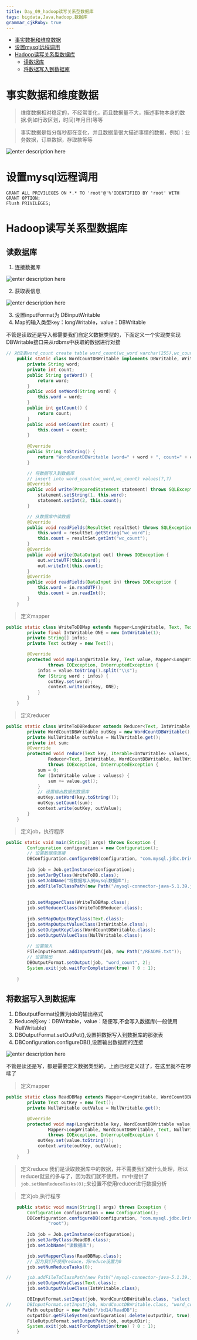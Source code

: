 ```yaml
---
title: Day_09_hadoop读写关系型数据库
tags: bigdata,Java,hadoop,数据库
grammar_cjkRuby: true
---
```



* [事实数据和维度数据](#事实数据和维度数据)
* [设置mysql远程调用](#设置mysql远程调用)
* [Hadoop读写关系型数据库](#hadoop读写关系型数据库)
	* [读数据库](#读数据库)
	* [将数据写入到数据库](#将数据写入到数据库)

# 事实数据和维度数据

> 维度数据相对稳定的，不经常变化，而且数据量不大，描述事物本身的数据.例如行政区划，时间(年月日)等等

> 事实数据是每分每秒都在变化，并且数据量很大描述事情的数据，例如：业务数据，订单数据，存取款等等

![enter description here][1]

# 设置mysql远程调用

``` mysql
GRANT ALL PRIVILEGES ON *.* TO 'root'@'%'IDENTIFIED BY 'root' WITH GRANT OPTION;
Flush PRIVILEGES;
```


# Hadoop读写关系型数据库

## 读数据库

1. 连接数据库

![enter description here][2]

2. 获取表信息

![enter description here][3]

3. 设置inputFormat为 DBinputWritable
4. Map的输入类型key：longWritable，value：DBWritable

不管是读取还是写入都需要我们自定义数据类型的，下面定义一个实现类实现DBWritable接口来从rdbms中获取的数据进行对接

``` java
// 对应表word_count create table word_count(wc_word varchar(255),wc_count integer)
	public static class WordCountDBWritable implements DBWritable, Writable {
		private String word;
		private int count;
		public String getWord() {
			return word;
		}
		public void setWord(String word) {
			this.word = word;
		}
		public int getCount() {
			return count;
		}
		public void setCount(int count) {
			this.count = count;
		}
		
		@Override
		public String toString() {
			return "WordCountDBWritable [word=" + word + ", count=" + count + "]";
		}

		// 将数据写入到数据库
		// insert into word_count(wc_word,wc_count) values(?,?)
		@Override
		public void write(PreparedStatement statement) throws SQLException {
			statement.setString(1, this.word);
			statement.setInt(2, this.count);
		}

		// 从数据库中读数据
		@Override
		public void readFields(ResultSet resultSet) throws SQLException {
			this.word = resultSet.getString("wc_word");
			this.count = resultSet.getInt("wc_count");
		}
		@Override
		public void write(DataOutput out) throws IOException {
			out.writeUTF(this.word);
			out.writeInt(this.count);
		}
		@Override
		public void readFields(DataInput in) throws IOException {
			this.word = in.readUTF();
			this.count = in.readInt();
		}
	}

```
> 定义mapper

``` java
public static class WriteToDBMap extends Mapper<LongWritable, Text, Text, IntWritable> {
		private final IntWritable ONE = new IntWritable(1);
		private String[] infos;
		private Text outKey = new Text();

		@Override
		protected void map(LongWritable key, Text value, Mapper<LongWritable, Text, Text, IntWritable>.Context context)
				throws IOException, InterruptedException {
			infos = value.toString().split("\\s");
			for (String word : infos) {
				outKey.set(word);
				context.write(outKey, ONE);
			}
		}
	}
```

> 定义reducer 

``` java
public static class WriteToDBReducer extends Reducer<Text, IntWritable, WordCountDBWritable, NullWritable> {
		private WordCountDBWritable outKey = new WordCountDBWritable();
		private NullWritable outValue = NullWritable.get();
		private int sum;
		@Override
		protected void reduce(Text key, Iterable<IntWritable> valuess,
				Reducer<Text, IntWritable, WordCountDBWritable, NullWritable>.Context context)
				throws IOException, InterruptedException {
			sum = 0;
			for (IntWritable value : valuess) {
				sum += value.get();
			}
			// 设置输出数据到数据库
			outKey.setWord(key.toString());
			outKey.setCount(sum);
			context.write(outKey, outValue);
		}
	}
```

> 定义job，执行程序

``` java
public static void main(String[] args) throws Exception {
		Configuration configuration = new Configuration();
		// 设置数据库连接
		DBConfiguration.configureDB(configuration, "com.mysql.jdbc.Driver","jdbc:mysql://192.168.6.170:3306/xs","root","root");
		
		Job job = Job.getInstance(configuration);
		job.setJarByClass(WriteToDB.class);
		job.setJobName("将数据写入到mysql数据库");
		job.addFileToClassPath(new Path("/mysql-connector-java-5.1.39.jar"));
		
		
		job.setMapperClass(WriteToDBMap.class);
		job.setReducerClass(WriteToDBReducer.class);
		
		job.setMapOutputKeyClass(Text.class);
		job.setMapOutputValueClass(IntWritable.class);
		job.setOutputKeyClass(WordCountDBWritable.class);
		job.setOutputValueClass(NullWritable.class);
		
		// 设置输入
		FileInputFormat.addInputPath(job, new Path("/README.txt"));
		// 设置输出
		DBOutputFormat.setOutput(job, "word_count", 2);
		System.exit(job.waitForCompletion(true) ? 0 : 1);
		
	}
```


## 将数据写入到数据库

1.	DBoutputFormat设置为job的输出格式
2.	Reduce的key：DBWritable，value：随便写,不会写入数据库(一般使用NullWritable)
3.	DBOutputFormat.setOutPut(),设置把数据写入到数据库的那张表
4.	DBConfiguration.configureDB(),设置输出数据库的连接

![enter description here][4]

不管是读还是写，都是需要定义数据类型的，上面已经定义过了，在这里就不在啰嗦了

> 定义mapper

``` java
public static class ReadDBMap extends Mapper<LongWritable, WordCountDBWritable, Text, NullWritable> {
		private Text outKey = new Text();
		private NullWritable outValue = NullWritable.get();

		@Override
		protected void map(LongWritable key, WordCountDBWritable value,
				Mapper<LongWritable, WordCountDBWritable, Text, NullWritable>.Context context)
				throws IOException, InterruptedException {
			outKey.set(value.toString());
			context.write(outKey, outValue);
		}
	}
```

> 定义reduce
> 我们是读取数据库中的数据，并不需要我们做什么处理，所以reducer就显的多与了，因为我们就不使用。mr中提供了`job.setNumReduceTasks(0);`来设置不使用reducer进行数据分析

> 定义job,执行程序

``` java
	public static void main(String[] args) throws Exception {
		Configuration configuration = new Configuration();
		DBConfiguration.configureDB(configuration, "com.mysql.jdbc.Driver", "jdbc:mysql://192.168.6.170:3306/xs", "root",
				"root");
		
		Job job = Job.getInstance(configuration);
		job.setJarByClass(ReadDB.class);
		job.setJobName("读数据库");

		job.setMapperClass(ReadDBMap.class);
		// 因为我们不使用reduce，将reduce设置为0
		job.setNumReduceTasks(0);

//		job.addFileToClassPath(new Path("/mysql-connector-java-5.1.39.jar"));
		job.setOutputKeyClass(Text.class);
		job.setOutputValueClass(IntWritable.class);

		DBInputFormat.setInput(job, WordCountDBWritable.class, "select * from word_count", "SELECT COUNT(*) FROM word_count");
//		DBInputFormat.setInput(job, WordCountDBWritable.class, "word_count", "", "wc_count", "wc_word", "wc_count");
		Path outputDir = new Path("/bd14/ReadDB");
		outputDir.getFileSystem(configuration).delete(outputDir, true);
		FileOutputFormat.setOutputPath(job, outputDir);
		System.exit(job.waitForCompletion(true) ? 0 : 1);
	}
```


  [1]: https://www.github.com/xiesen310/notes_Images/raw/master/images/1508413515484.jpg
  [2]: https://www.github.com/xiesen310/notes_Images/raw/master/images/1508415337932.jpg
  [3]: https://www.github.com/xiesen310/notes_Images/raw/master/images/1508415345551.jpg
  [4]: https://www.github.com/xiesen310/notes_Images/raw/master/images/1508415362655.jpg